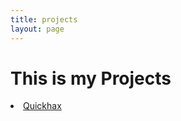 ```yaml
---
title: projects
layout: page
---
```


<h1>This is my Projects</h1>

<li><a href="https://quickhax.com/">Quickhax</a></li>

